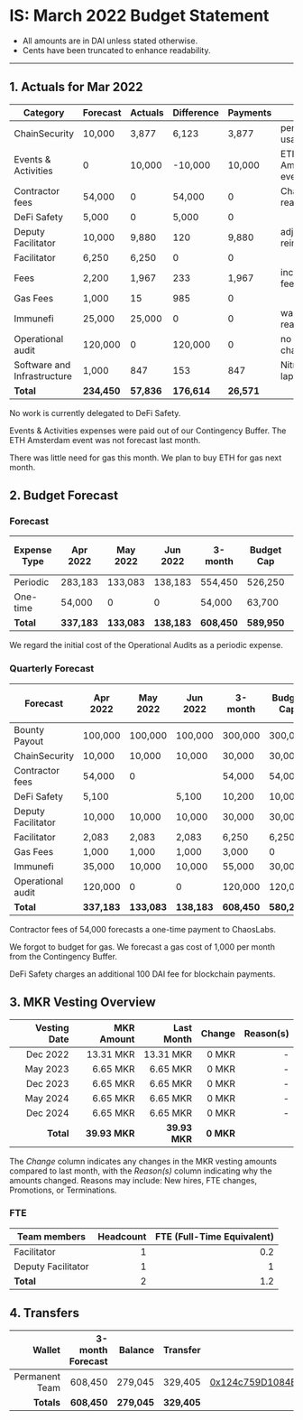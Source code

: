 # IS: March 2022 Budget Statement

* All amounts are in DAI unless stated otherwise.
* Cents have been truncated to enhance readability.

---

## 1. Actuals for Mar 2022

|Category                   |Forecast|Actuals|Difference|Payments|Why                         |
|---------------------------|--------|-------|----------|--------|----------------------------|
|ChainSecurity              |10,000  |3,877  |6,123     |3,877   |per hourly usage            |
|Events & Activities        |0       |10,000 |\-10,000  |10,000  |ETH Amsterdam event         |
|Contractor fees            |54,000  |0      |54,000    |0       |ChaosLabs not ready         |
|DeFi Safety                |5,000   |0      |5,000     |0       |                            |
|Deputy Facilitator         |10,000  |9,880  |120       |9,880   |adjust for ETH reimbursement|
|Facilitator                |6,250   |6,250  |0         |0       |                            |
|Fees                       |2,200   |1,967  |233       |1,967   |incorporation fees          |
|Gas Fees                   |1,000   |15     |985       |0       |                            |
|Immunefi                   |25,000  |25,000 |0         |0       |wallet not ready            |
|Operational audit          |120,000 |0      |120,000   |0       |no hours charged yet        |
|Software and Infrastructure|1,000   |847    |153       |847     |NitroPad laptop             |
|**Total**                      |**234,450** |**57,836** |**176,614**   |**26,571**  |                            |

No work is currently delegated to DeFi Safety.

Events & Activities expenses were paid out of our Contingency
Buffer. The ETH Amsterdam event was not forecast last month.

There was little need for gas this month. We plan to buy ETH for gas next month.

## 2. Budget Forecast

### Forecast

|Expense Type|Apr 2022|May 2022|Jun 2022|3-month|Budget Cap|Budget Cap + Buffer|
|------------|--------|--------|--------|-------|----------|-------------------|
|Periodic    |283,183 |133,083 |138,183 |554,450|526,250   |605,188            |
|One-time    |54,000  |0       |0       |54,000 |63,700    |73,255             |
|**Total**       |**337,183** |**133,083** |**138,183** |**608,450**|**589,950**   |**678,443**            |

We regard the initial cost of the Operational Audits as a periodic expense.

### Quarterly Forecast

|Forecast          |Apr 2022|May 2022|Jun 2022|3-month|Budget Cap|Budget Cap + Buffer|
|------------------|--------|--------|--------|-------|----------|-------------------|
|Bounty Payout     |100,000 |100,000 |100,000 |300,000|300,000   |345,000            |
|ChainSecurity     |10,000  |10,000  |10,000  |30,000 |30,000    |34,500             |
|Contractor fees   |54,000  |0       |        |54,000 |54,000    |62,100             |
|DeFi Safety       |5,100   |        |5,100   |10,200 |10,000    |11,500             |
|Deputy Facilitator|10,000  |10,000  |10,000  |30,000 |30,000    |34,500             |
|Facilitator       |2,083   |2,083   |2,083   |6,250  |6,250     |7,188              |
|Gas Fees          |1,000   |1,000   |1,000   |3,000  |0         |0                  |
|Immunefi          |35,000  |10,000  |10,000  |55,000 |30,000    |34,500             |
|Operational audit |120,000 |0       |0       |120,000|120,000   |138,000            |
|**Total**             |**337,183** |**133,083** |**138,183** |**608,450**|**580,250**   |**667,288**            |

Contractor fees of 54,000 forecasts a one-time payment to ChaosLabs.

We forgot to budget for gas. We forecast a gas cost of 1,000 per month
from the Contingency Buffer.

DeFi Safety charges an additional 100 DAI fee for blockchain payments.

## 3. MKR Vesting Overview

|  Vesting Date  |       MKR Amount | Last Month |        Change |      Reason(s) |
|---------------:|-----------------:|-----------:|--------------:|---------------:|
|  Dec 2022        |      13.31 MKR |  13.31 MKR |   0 MKR |      -  |
|  May 2023        |       6.65 MKR |   6.65 MKR |   0 MKR |      - |
|  Dec 2023        |       6.65 MKR |   6.65 MKR |   0 MKR |      - |
|  May 2024        |       6.65 MKR |   6.65 MKR |   0 MKR |      - |
|  Dec 2024        |       6.65 MKR |   6.65 MKR |   0 MKR |      - |
|  **Total**       | **39.93 MKR**  |**39.93 MKR**| **0 MKR** |           |

The *Change* column indicates any changes in the MKR vesting amounts compared to last month, with the *Reason(s)* column indicating why the amounts changed. Reasons may include: New hires, FTE changes, Promotions, or Terminations.

### FTE

| Team members              |Headcount|FTE (Full-Time Equivalent)|
|---------------------------|--------:|-------------------------:|
| Facilitator               |1        |0.2                       |
| Deputy Facilitator        |1        |1                         |
| **Total**                 |2        |1.2                       |

## 4. Transfers

|  Wallet | 3-month Forecast    | Balance |      Transfer |                Multi-sig Address |
|--------:|---------------------:|-------:|--------------:|---------------------------------:|
| Permanent Team | 608,450     | 279,045      | 329,405 | [0x124c759D1084E67B19a206ab85c4527Fab26c342](https://gnosis-safe.io/app/#/safes/0x124c759D1084E67B19a206ab85c4527Fab26c342) |
| **Totals**     | **608,450** | **279,045**  | **329,405** | |
